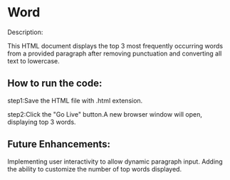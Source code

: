 # Word

Description:

This HTML document displays the top 3 most frequently occurring words from a provided paragraph after removing punctuation and converting all text to lowercase.

## How to run the code:

step1:Save the HTML file with .html extension.

step2:Click the "Go Live" button.A new browser window will open, displaying top 3 words.

## Future Enhancements:

Implementing user interactivity to allow dynamic paragraph input. Adding the ability to customize the number of top words displayed.

